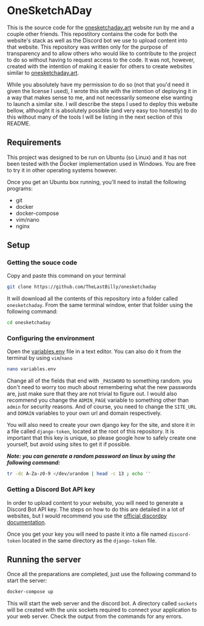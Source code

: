 # OneSketchADay
This is the source code for the [onesketchaday.art](https://onesketchaday.art) website run by me and a couple other friends. This repostitory contains the code for both the website's stack as well as the Discord bot we use to upload content into that website. This repository was written only for the purpose of transparency and to allow others who would like to contribute to the project to do so without having to request access to the code. It was not, however, created with the intention of making it easier for others to create websites similar to [onesketchaday.art](https://onesketchaday.art).

While you absolutely have my permission to do so (not that you'd need it given the license I used), I wrote this site with the intention of deploying it in a way that makes sense to me, and not necessarily someone else wanting to launch a similar site. I will describe the steps I used to deploy this website bellow, althought it is absolutely possible (and very easy too honestly) to do this without many of the tools I will be listing in the next section of this README.

## Requirements
This project was designed to be run on Ubuntu (so Linux) and it has not been tested with the Docker implementation used in Windows. You are free to try it in other operating systems however.

Once you get an Ubuntu box running, you'll need to install the following programs:
- git
- docker
- docker-compose
- vim/nano
- nginx

## Setup
### Getting the souce code
Copy and paste this command on your terminal
```bash
git clone https://github.com/TheLastBilly/onesketchaday
```

It will download all the contents of this repository into a folder called `onesketchaday`. From the same terminal window, enter that folder using the following command:
```bash
cd onesketchaday
```

### Configuring the environment
Open the [variables.env](/variables.env) file in a text editor. You can also do it from the terminal by using `vim`/`nano`
```bash
nano variables.env
```

Change all of the fields that end with `_PASSWORD` to something random. you don't need to worry too much about remembering what the new passwords are, just make sure that they are not trivial to figure out. I would also recommend you change the `ADMIN_PAGE` variable to something other than `admin` for security reasons. And of course, you need to change the `SITE_URL` and `DOMAIN` variables to your own url and domain respectively.

You will also need to create your own django key for the site, and store it in a file called `django-token`, located at the root of this repository. It is important that this key is unique, so please google how to safely create one yourself, but avoid using sites to get it if possible.

***Note: you can generate a random password on linux by using the following command:***
```bash
tr -dc A-Za-z0-9 </dev/urandom | head -c 13 ; echo ''
```

### Getting a Discord Bot API key
In order to upload content to your website, you will need to generate a Discord Bot API key. The steps on how to do this are detailed in a lot of websites, but I would recommend you use the [official discordpy documentation](https://discordpy.readthedocs.io/en/stable/discord.html).

Once you get your key you will need to paste it into a file named `discord-token` located in the same directory as the `django-token` file.

## Running the server
Once all the preparations are completed, just use the following command to start the server:
```bash
docker-compose up
```

This will start the web server and the discord bot. A directory called `sockets` will be created with the unix sockets required to connect your application to your web server. Check the output from the commands for any errors.